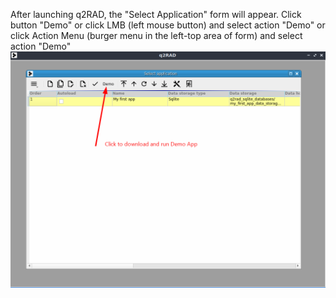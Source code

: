 After launching q2RAD, the "Select Application" form will appear.
Click button "Demo" 
or 
click LMB (left mouse button) and select action "Demo"
or 
click Action Menu (burger menu in the left-top area of form) and select action "Demo"
![Alt text](assets/run_demo_app.png)